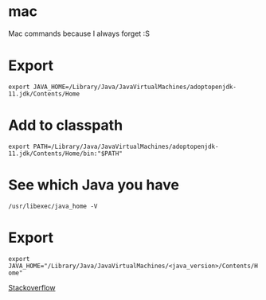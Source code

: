 # mac
Mac commands because I always forget :S

# Export 
```export JAVA_HOME=/Library/Java/JavaVirtualMachines/adoptopenjdk-11.jdk/Contents/Home```

# Add to classpath
```export PATH=/Library/Java/JavaVirtualMachines/adoptopenjdk-11.jdk/Contents/Home/bin:"$PATH"```


# See which Java you have
```/usr/libexec/java_home -V``` 

# Export
```export JAVA_HOME="/Library/Java/JavaVirtualMachines/<java_version>/Contents/Home"```


[Stackoverflow](https://stackoverflow.com/questions/21964709/how-to-set-or-change-the-default-java-jdk-version-on-os-x)

